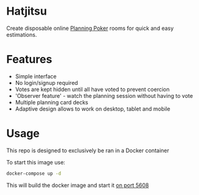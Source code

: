 # Hatjitsu

Create disposable online [Planning Poker](http://en.wikipedia.org/wiki/Planning_poker) rooms for quick and easy estimations.

# Features

-   Simple interface
-   No login/signup required
-   Votes are kept hidden until all have voted to prevent coercion
-   'Observer feature' - watch the planning session without having to vote
-   Multiple planning card decks
-   Adaptive design allows to work on desktop, tablet and mobile

# Usage

This repo is designed to exclusively be ran in a Docker container

To start this image use:

```sh
docker-compose up -d
```

This will build the docker image and start it [on port 5608](http://localhost:5608)
